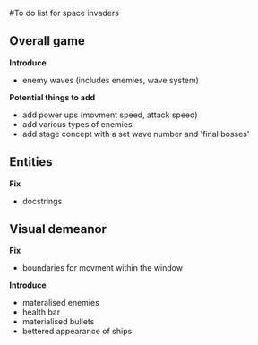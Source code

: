 
#To do list for space invaders 

## Overall game

**Introduce**
- enemy waves (includes enemies, wave system)

**Potential things to add**
- add power ups (movment speed, attack speed)
- add various types of enemies
- add stage concept with a set wave number and 'final bosses' 


## Entities

**Fix**
- docstrings 


## Visual demeanor

**Fix**
- boundaries for movment within the window


**Introduce**
- materalised enemies
- health bar 
- materialised bullets
- bettered appearance of ships

